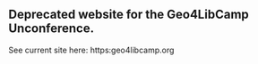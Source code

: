 ## Deprecated website for the Geo4LibCamp Unconference.

See current site here: https:geo4libcamp.org
